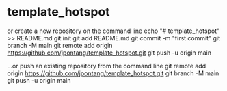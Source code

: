 # template_hotspot
or create a new repository on the command line
echo "# template_hotspot" >> README.md
git init
git add README.md
git commit -m "first commit"
git branch -M main
git remote add origin https://github.com/jpontang/template_hotspot.git
git push -u origin main


…or push an existing repository from the command line
git remote add origin https://github.com/jpontang/template_hotspot.git
git branch -M main
git push -u origin main
